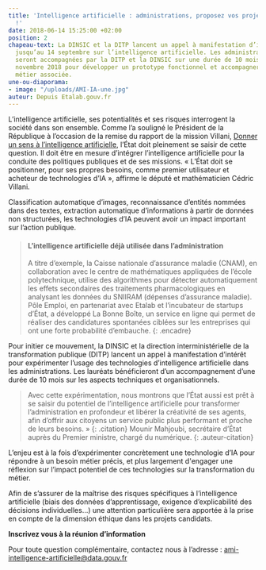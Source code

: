 ```yaml
---
title: 'Intelligence artificielle : administrations, proposez vos projets d’expérimentations
  !'
date: 2018-06-14 15:25:00 +02:00
position: 2
chapeau-text: La DINSIC et la DITP lancent un appel à manifestation d’intérêt ouvert
  jusqu’au 14 septembre sur l’intelligence artificielle. Les administrations lauréates
  seront accompagnées par la DITP et la DINSIC sur une durée de 10 mois à partir de
  novembre 2018 pour développer un prototype fonctionnel et accompagner la transformation
  métier associée.
une-ou-diaporama:
- image: "/uploads/AMI-IA-une.jpg"
auteur: Depuis Etalab.gouv.fr
---
```


L’intelligence artificielle, ses potentialités et ses risques interrogent la société dans son ensemble. Comme l’a souligné le Président de la République à l’occasion de la remise du rapport de la mission Villani, [Donner un sens à l’intelligence artificielle](https://www.aiforhumanity.fr/pdfs/9782111457089_Rapport_Villani_accessible.pdf), l’État doit pleinement se saisir de cette question. Il doit être en mesure d’intégrer l’intelligence artificielle pour la conduite des politiques publiques et de ses missions. « L’État doit se positionner, pour ses propres besoins, comme premier utilisateur et acheteur de technologies d’IA », affirme le député et mathématicien Cédric Villani.

Classification automatique d’images, reconnaissance d’entités nommées dans des textes, extraction automatique d’informations à partir de données non structurées, les technologies d’IA peuvent avoir un impact important sur l’action publique.


> #### L’intelligence artificielle déjà utilisée dans l’administration
>
> A titre d’exemple, la Caisse nationale d’assurance maladie (CNAM), en collaboration avec le centre de mathématiques appliquées de l’école polytechnique, utilise des algorithmes pour détecter automatiquement les effets secondaires des traitements pharmacologiques en analysant les données du SNIIRAM (dépenses d’assurance maladie). Pôle Emploi, en partenariat avec Etalab et l’incubateur de startups d’État, a développé La Bonne Boîte, un service en ligne qui permet de réaliser des candidatures spontanées ciblées sur les entreprises qui ont une forte probabilité d’embauche.
{: .encadre}

Pour initier ce mouvement, la DINSIC et la direction interministérielle de la transformation publique (DITP) lancent un appel à manifestation d’intérêt pour expérimenter l’usage des technologies d’intelligence artificielle dans les administrations. Les lauréats bénéficieront d’un accompagnement d’une durée de 10 mois sur les aspects techniques et organisationnels.

>Avec cette expérimentation, nous montrons que l’État aussi est prêt à se saisir du potentiel de l’intelligence artificielle pour transformer l’administration en profondeur et libérer la créativité de ses agents, afin d’offrir aux citoyens un service public plus performant et proche de leurs besoins. » 
{: .citation}
>Mounir Mahjoubi, secrétaire d’État auprès du Premier ministre, chargé du numérique.
{: .auteur-citation}

L’enjeu est à la fois d’expérimenter concrètement une technologie d’IA pour répondre à un besoin métier précis, et plus largement d'engager une réflexion sur l’impact potentiel de ces technologies sur la transformation du métier.

Afin de s’assurer de la maîtrise des risques spécifiques à l’intelligence artificielle (biais des données d’apprentissage, exigence d’explicabilité des décisions individuelles…) une attention particulière sera apportée à la prise en compte de la dimension éthique dans les projets candidats.


**Inscrivez vous à la réunion d’information**

Pour toute question complémentaire, contactez nous à l’adresse : [ami-intelligence-artificielle@data.gouv.fr](mailto:ami-intelligence-artificielle@data.gouv.fr)
